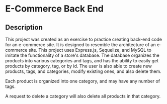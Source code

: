# E-Commerce Back End

## Description

This project was created as an exercise to practice creating back-end code for an e-commerce site.  It is designed to resemble the architecture of an e-commerce site.  This project uses Express.js, Sequelize, and MySQL to imitate the functionality of a store's database.  The database organizes the products into various categories and tags, and has the ability to easily get products by category, tag, or by id.  The user is also able to create new products, tags, and categories, modify existing ones, and also delete them.  

Each product is organized into one category, and may have any number of tags. 

A request to delete a category will also delete all products in that category.
